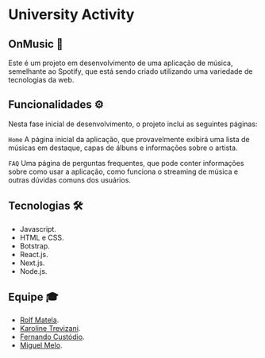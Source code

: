 # University Activity

## OnMusic 🎵

Este é um projeto em desenvolvimento de uma aplicação de música, semelhante ao Spotify, que está sendo criado utilizando uma variedade de tecnologias da web.

## Funcionalidades ⚙️

Nesta fase inicial de desenvolvimento, o projeto inclui as seguintes páginas:

`Home` A página inicial da aplicação, que provavelmente exibirá uma lista de músicas em destaque, capas de álbuns e informações sobre o artista.

`FAQ` Uma página de perguntas frequentes, que pode conter informações sobre como usar a aplicação, como funciona o streaming de música e outras dúvidas comuns dos usuários.

## Tecnologias 🛠

- Javascript.
- HTML e CSS.
- Botstrap.
- React.js.
- Next.js.
- Node.js.

## Equipe 🎓

- [Rolf Matela](https://github.com/roollf).
- [Karoline Trevizani](https://github.com/KarolTrevizani).
- [Fernando Custódio](https://github.com/Fcsla).
- [Miguel Melo](https://github.com/miguelmelof).
